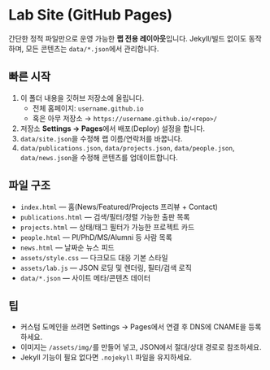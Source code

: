# Lab Site (GitHub Pages)

간단한 정적 파일만으로 운영 가능한 **랩 전용 레이아웃**입니다. Jekyll/빌드 없이도 동작하며,
모든 콘텐츠는 `data/*.json`에서 관리합니다.

## 빠른 시작
1. 이 폴더 내용을 깃허브 저장소에 올립니다.
   - 전체 홈페이지: `username.github.io`
   - 혹은 아무 저장소 → `https://username.github.io/<repo>/`
2. 저장소 **Settings → Pages**에서 배포(Deploy) 설정을 합니다.
3. `data/site.json`을 수정해 랩 이름/연락처를 바꿉니다.
4. `data/publications.json`, `data/projects.json`, `data/people.json`, `data/news.json`을 수정해 콘텐츠를 업데이트합니다.

## 파일 구조
- `index.html` — 홈(News/Featured/Projects 프리뷰 + Contact)
- `publications.html` — 검색/필터/정렬 가능한 출판 목록
- `projects.html` — 상태/태그 필터가 가능한 프로젝트 카드
- `people.html` — PI/PhD/MS/Alumni 등 사람 목록
- `news.html` — 날짜순 뉴스 피드
- `assets/style.css` — 다크모드 대응 기본 스타일
- `assets/lab.js` — JSON 로딩 및 렌더링, 필터/검색 로직
- `data/*.json` — 사이트 메타/콘텐츠 데이터

## 팁
- 커스텀 도메인을 쓰려면 Settings → Pages에서 연결 후 DNS에 CNAME을 등록하세요.
- 이미지는 `/assets/img/`를 만들어 넣고, JSON에서 절대/상대 경로로 참조하세요.
- Jekyll 기능이 필요 없다면 `.nojekyll` 파일을 유지하세요.